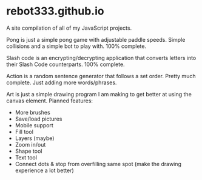 # rebot333.github.io
A site compilation of all of my JavaScript projects.



Pong is just a simple pong game with adjustable paddle speeds. Simple collisions and a simple bot to play with.
100% complete.



Slash code is an encrypting/decrypting application that converts letters into their Slash Code counterparts.
100% complete.



Action is a random sentence generator that follows a set order.
Pretty much complete. Just adding more words/phrases.



Art is just a simple drawing program I am making to get better at using the canvas element.
Planned features:
   + More brushes
   + Save/load pictures
   + Mobile support
   + Fill tool
   + Layers (maybe)
   + Zoom in/out
   + Shape tool
   + Text tool
   + Connect dots & stop from overfilling same spot (make the drawing experience a lot better)
